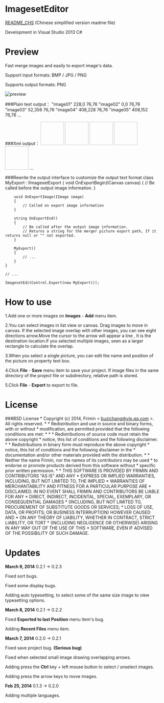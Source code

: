 ImagesetEditor
==============

[README_CHS](https://github.com/frimin/ImagesetEditor/blob/master/README_CHS.md) (Chinese simplified version readme file)

Development in Visual Studio 2013 C#

Preview
==============

Fast merge images and easily to export image's data.

Support input formats: BMP / JPG / PNG

Supports output formats: PNG

![preview](http://www.frimin.com/imageset_en.jpg "preview")

###Plain text output：
    "image01" 228,0 76,76
    "image02" 0,0 76,76
    "image03" 52,356 76,76
    "image04" 408,228 76,76
    "image05" 408,152 76,76
	...
    
###Xml output：
    <?xml version="1.0" encoding="utf-8"?>
    <Imageset>
      <Image Name="image01" XPos="228" YPos="0" Width="76" Height="76" />
      <Image Name="image02" XPos="0" YPos="0" Width="76" Height="76" />
      <Image Name="image03" XPos="52" YPos="356" Width="76" Height="76" />
      <Image Name="image04" XPos="408" YPos="228" Width="76" Height="76" />
      <Image Name="image05" XPos="408" YPos="152" Width="76" Height="76" />
	  ...
    </Imageset>

###Rewrite the output interface to customize the output text format
    class MyExport : IImagesetExport
    {
        void OnExportBegin(ICanvas canvas)
        {
            // Be called before the output image information.
        }

        void OnExportImage(IImage image)
        {
            // Called on export image information
        }

        string OnExportEnd()
        {
            // Be called after the output image information.
            // Returns a string for the merger picture export path, If it returns null or "" not exported.
        }
        
        MyExport()
        {
            // ...
        }
    }
    
    // ...
    
    ImagesetEditControl.Export(new MyExport());

How to use
==============

1.Add one or more images on **Images** - **Add** menu item.

2.You can select images in list view or canvas. Drag images to move in canvas. If the selected image overlap with other images, you can see eight directions arrow.Move the cursor to the arrow will appear a line , It is the destination location.If you selected multiple images, seen as a larger rectangle to calculate the overlap.

3.When you select a single picture, you can edit the name and position of the picture on property text box.

4.Click **File** - **Save** menu item to save your project. If image files in the same directory of the project file or subdirectory, relative path is stored.

5.Click **File** - **Export**  to export to file.

License
==============
###BSD License
    * Copyright (c) 2014, Frimin < buzichang@vip.qq.com >. All rights reserved.
    *
    * Redistribution and use in source and binary forms, with or without
    * modification, are permitted provided that the following conditions are met:
    *
    *     * Redistributions of source code must retain the above copyright
    *       notice, this list of conditions and the following disclaimer.
    *     * Redistributions in binary form must reproduce the above copyright
    *       notice, this list of conditions and the following disclaimer in the
    *       documentation and/or other materials provided with the distribution.
    *     * Neither the name Frimin, nor the names of its contributors may be used
    *       to endorse or promote products derived from this software without 
    *       specific prior written permission.
    *
    * THIS SOFTWARE IS PROVIDED BY FRIMIN AND CONTRIBUTORS "AS IS" AND ANY
    * EXPRESS OR IMPLIED WARRANTIES, INCLUDING, BUT NOT LIMITED TO, THE IMPLIED
    * WARRANTIES OF MERCHANTABILITY AND FITNESS FOR A PARTICULAR PURPOSE ARE
    * DISCLAIMED. IN NO EVENT SHALL FRIMIN AND CONTRIBUTORS BE LIABLE FOR ANY
    * DIRECT, INDIRECT, INCIDENTAL, SPECIAL, EXEMPLARY, OR CONSEQUENTIAL DAMAGES
    * (INCLUDING, BUT NOT LIMITED TO, PROCUREMENT OF SUBSTITUTE GOODS OR SERVICES;
    * LOSS OF USE, DATA, OR PROFITS; OR BUSINESS INTERRUPTION) HOWEVER CAUSED AND
    * ON ANY THEORY OF LIABILITY, WHETHER IN CONTRACT, STRICT LIABILITY, OR TORT
    * (INCLUDING NEGLIGENCE OR OTHERWISE) ARISING IN ANY WAY OUT OF THE USE OF THIS
    * SOFTWARE, EVEN IF ADVISED OF THE POSSIBILITY OF SUCH DAMAGE.
    
Updates
==============

**March 9, 2014** 0.2.1 -> 0.2.3

Fixed sort bugs.

Fixed some display bugs.

Adding auto typesetting, to select some of the same size image to view typesetting options.

**March 8, 2014** 0.2.1 -> 0.2.2

Fixed **Exported to last Position** menu item's bug.

Adding **Recent Files** menu item.

**March 7, 2014** 0.2.0 -> 0.2.1

Fixed save project bug. **(Serious bug)**

Fixed when selected small image drawing overlapping arrows.

Adding press the **Ctrl** key + left mouse button to select / unselect images.

Adding press the arrow keys to move images.

**Feb 25, 2014** 0.1.3 -> 0.2.0

Adding multiple languages.
